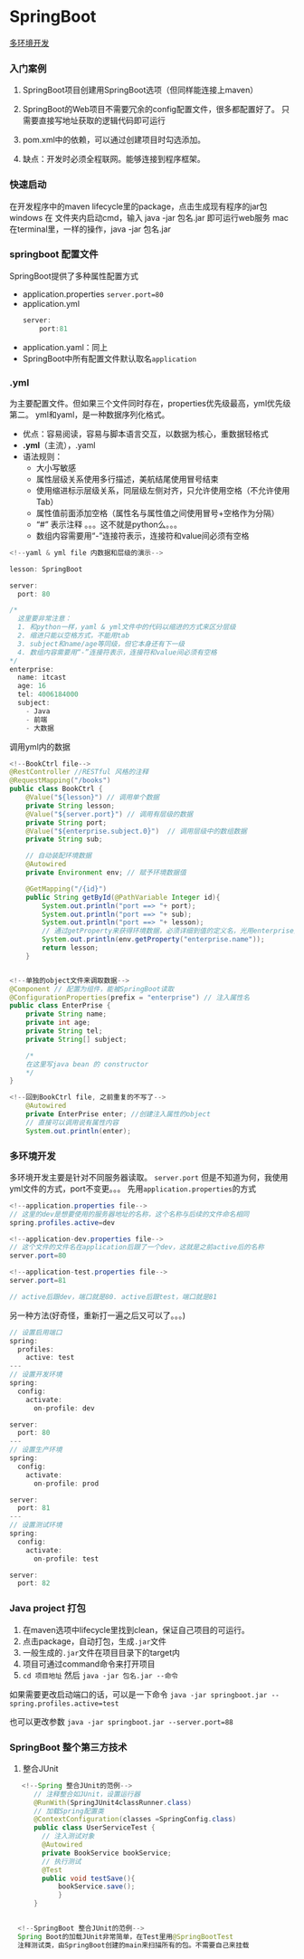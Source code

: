# SpringBoot

[多环境开发](#table1)

### 入门案例
1. SpringBoot项目创建用SpringBoot选项（但同样能连接上maven）

2. SpringBoot的Web项目不需要冗余的config配置文件，很多都配置好了。
   只需要直接写地址获取的逻辑代码即可运行

3. pom.xml中的依赖，可以通过创建项目时勾选添加。
4. 缺点：开发时必须全程联网。能够连接到程序框架。

### 快速启动
在开发程序中的maven lifecycle里的package，点击生成现有程序的jar包
windows 在 文件夹内启动cmd，输入 java -jar 包名.jar 即可运行web服务
mac 在terminal里，一样的操作，java -jar 包名.jar

### springboot 配置文件
SpringBoot提供了多种属性配置方式
* application.properties
    `server.port=80`
* application.yml
    ```java
    server:
        port:81
    ```
* application.yaml：同上
* SpringBoot中所有配置文件默认取名`application`
  
### .yml 
为主要配置文件。但如果三个文件同时存在，properties优先级最高，yml优先级第二。
yml和yaml，是一种数据序列化格式。
* 优点：容易阅读，容易与脚本语言交互，以数据为核心，重数据轻格式
* **.yml**（主流），.yaml
* 语法规则：
  * 大小写敏感
  * 属性层级关系使用多行描述，美航结尾使用冒号结束
  * 使用缩进标示层级关系，同层级左侧对齐，只允许使用空格（不允许使用Tab）
  * 属性值前面添加空格（属性名与属性值之间使用冒号+空格作为分隔）
  * “#” 表示注释    。。。这不就是python么。。。
  * 数组内容需要用“-”连接符表示，连接符和value间必须有空格

```java
<!--yaml & yml file 内数据和层级的演示-->

lesson: SpringBoot

server:
  port: 80

/*
  这里要非常注意：
  1. 和python一样，yaml & yml文件中的代码以缩进的方式来区分层级 
  2. 缩进只能以空格方式，不能用tab
  3. subject和name/age等同级，但它本身还有下一级
  4. 数组内容需要用“-”连接符表示，连接符和value间必须有空格
*/
enterprise:
  name: itcast
  age: 16
  tel: 4006184000
  subject:
    - Java
    - 前端
    - 大数据

```

调用yml内的数据
```java
<!--BookCtrl file-->
@RestController //RESTful 风格的注释
@RequestMapping("/books")
public class BookCtrl {
    @Value("${lesson}") // 调用单个数据
    private String lesson;
    @Value("${server.port}") // 调用有层级的数据
    private String port;
    @Value("${enterprise.subject.0}")  // 调用层级中的数组数据
    private String sub;

    // 自动装配环境数据
    @Autowired
    private Environment env; // 赋予环境数据值

    @GetMapping("/{id}")
    public String getById(@PathVariable Integer id){
        System.out.println("port ==> "+ port);
        System.out.println("port ==> "+ sub);
        System.out.println("port ==> "+ lesson);
        // 通过getProperty来获得环境数据，必须详细到值的定义名，光用enterprise只会显示null
        System.out.println(env.getProperty("enterprise.name"));
        return lesson;
    }


<!--单独的object文件来调取数据-->
@Component // 配置为组件，能被SpringBoot读取
@ConfigurationProperties(prefix = "enterprise") // 注入属性名
public class EnterPrise {
    private String name;
    private int age;
    private String tel;
    private String[] subject;

    /*
    在这里写java bean 的 constructor
    */
}

<!--回到BookCtrl file, 之前重复的不写了-->
    @Autowired
    private EnterPrise enter; //创建注入属性的object
    // 直接可以调用说有属性内容
    System.out.println(enter);
```

### <a id="table1">多环境开发</a>

多环境开发主要是针对不同服务器读取。 `server.port`
但是不知道为何，我使用yml文件的方式，port不变更。。。
先用`application.properties`的方式
```java
<!--application.properties file-->
// 这里的dev是想要使用的服务器地址的名称，这个名称与后续的文件命名相同
spring.profiles.active=dev 

<!--application-dev.properties file-->
// 这个文件的文件名在application后跟了一个dev，这就是之前active后的名称
server.port=80

<!--application-test.properties file-->
server.port=81

// active后跟dev，端口就是80. active后跟test，端口就是81
```

另一种方法(好奇怪，重新打一遍之后又可以了。。。)
```java
// 设置启用端口
spring:
  profiles:
    active: test
---
// 设置开发环境
spring:
  config:
    activate:
      on-profile: dev

server:
  port: 80
---
// 设置生产环境
spring:
  config:
    activate:
      on-profile: prod

server:
  port: 81
---
// 设置测试环境
spring:
  config:
    activate:
      on-profile: test

server:
  port: 82
```

### Java project 打包

1. 在maven选项中lifecycle里找到clean，保证自己项目的可运行。
2. 点击package，自动打包，生成`.jar`文件
3. 一般生成的`.jar`文件在项目目录下的target内
4. 项目可通过command命令来打开项目
5. `cd 项目地址` 然后 `java -jar 包名.jar --命令`
  
如果需要更改启动端口的话，可以是一下命令
`java -jar springboot.jar --spring.profiles.active=test`

也可以更改参数
`java -jar springboot.jar --server.port=88`


### SpringBoot 整个第三方技术
1. 整合JUnit

```java
   <!--Spring 整合JUnit的范例-->
      // 注释整合如JUnit，设置运行器
      @RunWith(SpringJUnit4classRunner.class)
      // 加载Spring配置类
      @ContextConfiguration(classes =SpringConfig.class)
      public class UserServiceTest {
        // 注入测试对象
        @Autowired
        private BookService bookService;
        // 执行测试
        @Test
        public void testSave(){
            bookService.save();
            }
      }
  

  <!--SpringBoot 整合JUnit的范例-->
  Spring Boot的加载JUnit非常简单，在Test里用@SpringBootTest
  注释测试类，由SpringBoot创建的main来扫描所有的包。不需要自己来挂载

```